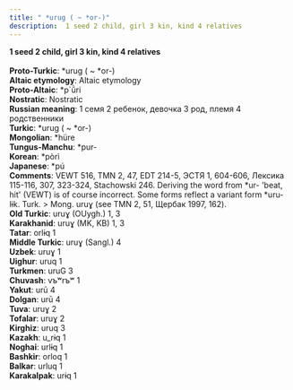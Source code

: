 ```yaml
---
title: " *urug ( ~ *or-)"
description:  1 seed 2 child, girl 3 kin, kind 4 relatives
---
```

<strong> 1 seed 2 child, girl 3 kin, kind 4 relatives</strong><br><br>
<strong>Proto-Turkic</strong>:  *urug ( ~ *or-)<br>
<strong>Altaic etymology</strong>:  Altaic etymology<br>
<strong> Proto-Altaic</strong>:  *p`ŭ̀ri<br>
<strong>Nostratic</strong>:  Nostratic<br>
<strong>Russian meaning</strong>:  1 семя 2 ребенок, девочка 3 род, племя 4 родственники<br>
<strong>Turkic</strong>:  *urug ( ~ *or-)<br>
<strong>Mongolian</strong>:  *hüre<br>
<strong>Tungus-Manchu</strong>:  *pur-<br>
<strong>Korean</strong>:  *pòrì<br>
<strong>Japanese</strong>:  *pú<br>
<strong>Comments</strong>:  VEWT 516, TMN 2, 47, EDT 214-5, ЭСТЯ 1, 604-606, Лексика 115-116, 307, 323-324, Stachowski 246. Deriving the word from *ur- 'beat, hit' (VEWT) is of course incorrect. Some forms reflect a variant form *uru-lɨk. Turk. > Mong. uruɣ (see TMN 2, 51, Щербак 1997, 162).<br>
<strong>Old Turkic</strong>:  uruɣ (OUygh.) 1, 3<br>
<strong>Karakhanid</strong>:  uruɣ (MK, KB) 1, 3<br>
<strong>Tatar</strong>:  orlɨq 1<br>
<strong>Middle Turkic</strong>:  uruɣ (Sangl.) 4<br>
<strong>Uzbek</strong>:  uruɣ 1<br>
<strong>Uighur</strong>:  uruq 1<br>
<strong>Turkmen</strong>:  uruG 3<br>
<strong>Chuvash</strong>:  vъʷrъʷ 1<br>
<strong>Yakut</strong>:  urū 4<br>
<strong>Dolgan</strong>:  urū 4<br>
<strong>Tuva</strong>:  uruɣ 2<br>
<strong>Tofalar</strong>:  uruɣ 2<br>
<strong>Kirghiz</strong>:  uruq 3<br>
<strong>Kazakh</strong>:  u_rɨq 1<br>
<strong>Noghai</strong>:  urlɨq 1<br>
<strong>Bashkir</strong>:  orloq 1<br>
<strong>Balkar</strong>:  urluq 1<br>
<strong>Karakalpak</strong>:  urɨq 1<br>


